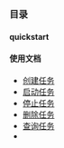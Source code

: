 ### 目录
#### quickstart
#### 使用文档
* [创建任务](createtask.md)
* [启动任务](starttask.md)
* [停止任务](stoptask.md)
* [删除任务](removetask.md)
* [查询任务](listtask.md)
* 

[comment]: <> "#### [创建任务]&#40;starttask.md&#41;"

